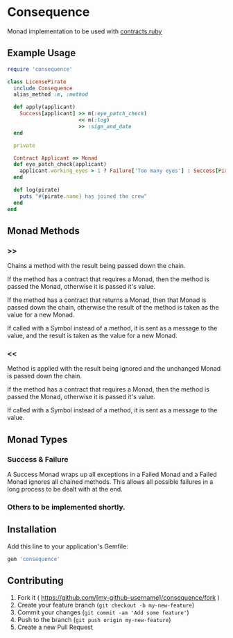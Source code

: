 # Consequence

Monad implementation to be used with [contracts.ruby](https://github.com/egonSchiele/contracts.ruby)

## Example Usage

``` ruby
require 'consequence'

class LicensePirate
  include Consequence
  alias_method :m, :method

  def apply(applicant)
    Success[applicant] >> m(:eye_patch_check)
                       << m(:log)
                       >> :sign_and_date
  end

  private

  Contract Applicant => Monad
  def eye_patch_check(applicant)
    applicant.working_eyes > 1 ? Failure['Too many eyes'] : Success[Pirate.new(applicant)]
  end

  def log(pirate)
    puts "#{pirate.name} has joined the crew"
  end
end
```

## Monad Methods

### >>

Chains a method with the result being passed down the chain.

If the method has a contract that requires a Monad, then the method is passed the Monad, otherwise it is passed it's value.

If the method has a contract that returns a Monad, then that Monad is passed down the chain, otherwise the result of the method is taken as the value for a new Monad.

If called with a Symbol instead of a method, it is sent as a message to the value, and the result is taken as the value for a new Monad.

### <<

Method is applied with the result being ignored and the unchanged Monad is passed down the chain.

If the method has a contract that requires a Monad, then the method is passed the Monad, otherwise it is passed it's value.

If called with a Symbol instead of a method, it is sent as a message to the value.

## Monad Types

### Success & Failure

A Success Monad wraps up all exceptions in a Failed Monad and a Failed Monad ignores all chained methods. This allows all possible failures in a long process to be dealt with at the end.

### Others to be implemented shortly.

## Installation

Add this line to your application's Gemfile:

```ruby
gem 'consequence'
```

## Contributing

1. Fork it ( https://github.com/[my-github-username]/consequence/fork )
2. Create your feature branch (`git checkout -b my-new-feature`)
3. Commit your changes (`git commit -am 'Add some feature'`)
4. Push to the branch (`git push origin my-new-feature`)
5. Create a new Pull Request
